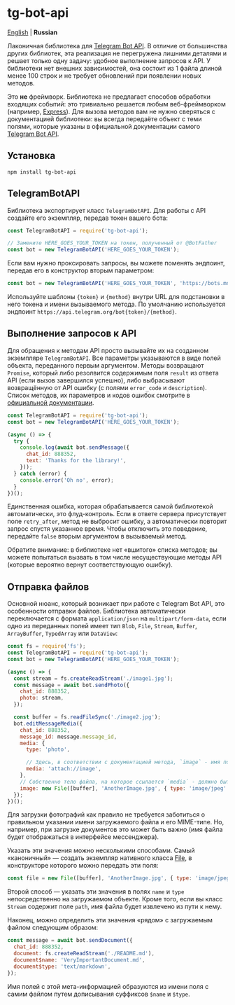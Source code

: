 # tg-bot-api

[English](README.md) | **Russian**

Лаконичная библиотека для [Telegram Bot API](https://core.telegram.org/bots/api). В отличие от большинства других библиотек, эта реализация не перегружена лишними деталями и решает только одну задачу: удобное выполнение запросов к API. У библиотеки нет внешних зависимостей, она состоит из 1 файла длиной менее 100 строк и не требует обновлений при появлении новых методов.

Это **не** фреймворк. Библиотека не предлагает способов обработки входящих событий: это тривиально решается любым веб-фреймворком (например, [Express](https://expressjs.com/)). Для вызова методов вам не нужно сверяться с документацией библиотеки: вы всегда передаёте объект с теми полями, которые указаны в официальной документации самого [Telegram Bot API](https://core.telegram.org/bots/api).

## Установка

```
npm install tg-bot-api
```

## TelegramBotAPI

Библиотека экспортирует класс `TelegramBotAPI`. Для работы с API создайте его экземпляр, передав токен вашего бота:

```js
const TelegramBotAPI = require('tg-bot-api');

// Замените HERE_GOES_YOUR_TOKEN на токен, полученный от @BotFather
const bot = new TelegramBotAPI('HERE_GOES_YOUR_TOKEN');
```

Если вам нужно проксировать запросы, вы можете поменять эндпоинт, передав его в конструктор вторым параметром:
```js
const bot = new TelegramBotAPI('HERE_GOES_YOUR_TOKEN', 'https://bots.mn/bot{token}/{method}');
```

Используйте шаблоны `{token}` и `{method}` внутри URL для подстановки в него токена и имени вызываемого метода. По умолчанию используется эндпоинт `https://api.telegram.org/bot{token}/{method}`.

## Выполнение запросов к API

Для обращения к методам API просто вызывайте их на созданном экземпляре `TelegramBotAPI`. Все параметры указываются в виде полей объекта, переданного первым аргументом. Методы возвращают `Promise`, который либо резолвится содержимым поля `result` из ответа API (если вызов завершился успешно), либо выбрасывают возвращённую от API ошибку (с полями `error_code` и `description`). Список методов, их параметров и кодов ошибок смотрите в [официальной документации](https://core.telegram.org/bots/api).

```js
const TelegramBotAPI = require('tg-bot-api');
const bot = new TelegramBotAPI('HERE_GOES_YOUR_TOKEN');

(async () => {
  try {
    console.log(await bot.sendMessage({
      chat_id: 888352,
      text: 'Thanks for the library!',
    }));
  } catch (error) {
    console.error('Oh no', error);
  }
})();
```

Единственная ошибка, которая обрабатывается самой библиотекой автоматически, это флуд-контроль. Если в ответе сервера присутствует поле `retry_after`, метод не выбросит ошибку, а автоматически повторит запрос спустя указанное время. Чтобы отключить это поведение, передайте `false` вторым аргументом в вызываемый метод.

Обратите внимание: в библиотеке нет «вшитого» списка методов; вы можете попытаться вызвать в том числе несуществующие методы API (которые вероятно вернут соответствующую ошибку).

## Отправка файлов

Основной нюанс, который возникает при работе с Telegram Bot API, это особенности отправки файлов. Библиотека автоматически переключается с формата `application/json` на `multipart/form-data`, если одно из переданных полей имеет тип `Blob`, `File`, `Stream`, `Buffer`, `ArrayBuffer`, `TypedArray` или `DataView`:

```js
const fs = require('fs');
const TelegramBotAPI = require('tg-bot-api');
const bot = new TelegramBotAPI('HERE_GOES_YOUR_TOKEN');

(async () => {
  const stream = fs.createReadStream('./image1.jpg');
  const message = await bot.sendPhoto({
    chat_id: 888352,
    photo: stream,
  });

  const buffer = fs.readFileSync('./image2.jpg');
  bot.editMessageMedia({
    chat_id: 888352,
    message_id: message.message_id,
    media: {
      type: 'photo',

      // Здесь, в соответствии с документацией метода, `image` - имя поля (любое на ваше усмотрение), в котором передано тело файла
      media: 'attach://image',
    },
    // Собственно тело файла, на которое ссылается `media` - должно быть на верхнем уровне наравне с другими параметрами
    image: new File([buffer], 'AnotherImage.jpg', { type: 'image/jpeg' }), // Можно также указать просто `buffer`
  });
})();
```

Для загрузки фотографий как правило не требуется заботиться о правильном указании имени загружаемого файла и его MIME-типе. Но, например, при загрузке документов это может быть важно (имя файла будет отображаться в интерфейсе мессенджера).

Указать эти значения можно несколькими способами. Самый «каноничный» — создать экземпляр нативного класса [File](https://developer.mozilla.org/en-US/docs/Web/API/File/File), в конструкторе которого можно передать эти поля:

```js
const file = new File([buffer], 'AnotherImage.jpg', { type: 'image/jpeg' });
```

Второй способ — указать эти значения в полях `name` и `type` непосредственно на загружаемом объекте. Кроме того, если вы класс `Stream` содержит поле `path`, имя файла будет извлечено из пути к нему.

Наконец, можно определить эти значения «рядом» с загружаемым файлом следующим образом:

```js
const message = await bot.sendDocument({
  chat_id: 888352,
  document: fs.createReadStream('./README.md'),
  document$name: 'VeryImportantDocument.md',
  document$type: 'text/markdown',
});
```

Имя полей с этой мета-информацией образуются из имени поля с самим файлом путем дописывания суффиксов `$name` и `$type`.
